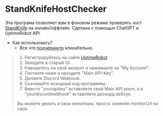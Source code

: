 # StandKnifeHostChecker

Эта програма позволяет вам в фоновом режиме проверять хост [StandKnife](standknife.store) на онлайн/оффлайн.
Сделана с помощью ChatGPT и UptimeRobot API.

- Как использовать?
  - Все что <u>подчеркнуто</u> кликабельно.

> 1. Регистрируйтесь на сайте [UptimeRobot](uptimerobot.com)
> 2. Заходите в старый UI.
> 3. Наводитесь на свой аккаунт и нажимаете на "My Account".
> 4. Листаете ниже и находите "Main API-Key".
> 5. Делаете Discord Webhook.
> 6. Скачивайте исходный код программы.
> 7. Вместо "yourapikey" вставляете свой Main API ключ, а в "yourdiscordwebhook" вставляете дискорд вебхук.
> 
> Вы можете делать и свои мониторы, просто заменяя monitorUrl на свой.

